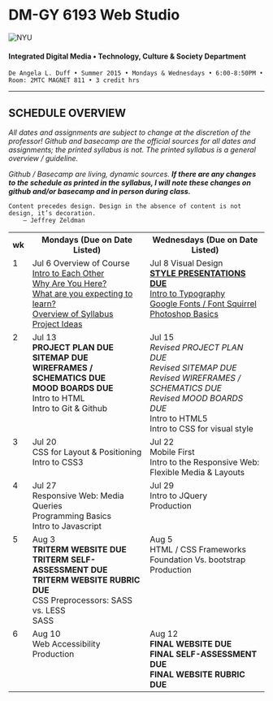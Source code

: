 # DM-GY 6193 Web Studio

![NYU](http://ws2.polishedsolid.com/de/nyu_soe_logo.png)
#### Integrated Digital Media • Technology, Culture & Society Department

    De Angela L. Duff • Summer 2015 • Mondays & Wednesdays • 6:00-8:50PM • Room: 2MTC MAGNET 811 • 3 credit hrs

---

## SCHEDULE OVERVIEW

*All dates and assignments are subject to change at the discretion of the professor! Github and basecamp are the official sources for all dates and assignments; the printed syllabus is not. The printed syllabus is a general overview / guideline.* 

*Github / Basecamp are living, dynamic sources. **If there are any changes to the schedule as printed in the syllabus, I will note these changes on github and/or basecamp and in person during class.***

<pre><code>Content precedes design. Design in the absence of content is not design, it’s decoration.
    — Jeffrey Zeldman
</code></pre>

<table>
    <tr>
        <th width="2%">wk</th>
        <th width="49%">Mondays (Due on Date Listed)</th>
        <th width="49%">Wednesdays (Due on Date Listed)</th>
    </tr>
    <tr>
        <td valign="top">1</td>
        <td valign="top">Jul 6 Overview of Course<br><a href="weekly_detail/dm6193_weekly_detail_wk1_jul6.md">Intro to Each Other<br>Why Are You Here?<br>What are you expecting to learn?<br>Overview of Syllabus<br>Project Ideas</a></td>
        <td valign="top">Jul 8 Visual Design<br><a href="weekly_detail/dm6193_weekly_detail_wk1_jul6.md"><b>STYLE PRESENTATIONS DUE</b><br>Intro to Typography<br>Google Fonts / Font Squirrel<br>Photoshop Basics</a></td>
    </tr>
     <tr>
        <td valign="top">2</td>
        <td valign="top">Jul 13<br><b>PROJECT PLAN DUE<br>SITEMAP DUE<br>WIREFRAMES / SCHEMATICS DUE<br>MOOD BOARDS DUE</b><br>Intro to HTML<br>Intro to Git &amp; Github</td>
        <td valign="top">Jul 15<br><i>Revised PROJECT PLAN DUE<br>Revised SITEMAP DUE<br>Revised WIREFRAMES / SCHEMATICS DUE<br>Revised MOOD BOARDS DUE</i><br>Intro to HTML5<br>Intro to CSS for visual style</td>
    </tr>
      <tr>
        <td valign="top">3</td>
        <td valign="top">Jul 20<br>CSS for Layout &amp; Positioning<br>Intro to CSS3</td>
        <td valign="top">Jul 22<br>Mobile First<br>Intro to the Responsive Web: Flexible Media &amp; Layouts</td>
    </tr>
     <tr>
        <td valign="top">4</td>
        <td valign="top">Jul 27<br>Responsive Web: Media Queries<br>Programming Basics<br>Intro to Javascript</td>
        <td valign="top">Jul 29<br>Intro to JQuery<br>Production</td>
    </tr>
    <tr>
        <td valign="top">5</td>
        <td valign="top">Aug 3<br><b>TRITERM WEBSITE DUE<br>TRITERM SELF-ASSESSMENT DUE<br>TRITERM WEBSITE RUBRIC DUE</b><br>CSS Preprocessors: SASS vs. LESS<br>SASS</td>
        <td valign="top">Aug 5<br>HTML / CSS Frameworks Foundation Vs.
bootstrap<br>Production</td>
    </tr>
    <tr>
        <td valign="top">6</td>
        <td valign="top">Aug 10<br>Web Accessibility<br>Production</td>
        <td valign="top">Aug 12<br><b>FINAL WEBSITE DUE<br>FINAL SELF-ASSESSMENT DUE<br>FINAL WEBSITE RUBRIC DUE</b></td>
    </tr>
</table>
